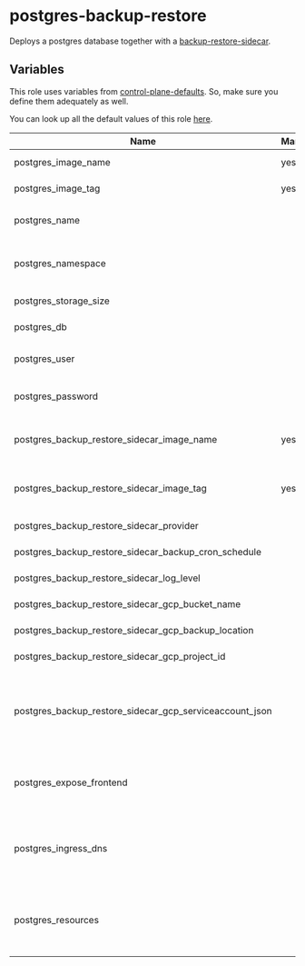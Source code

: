 # postgres-backup-restore

Deploys a postgres database together with a [backup-restore-sidecar](https://github.com/metal-stack/backup-restore-sidecar).

## Variables

This role uses variables from [control-plane-defaults](/control-plane). So, make sure you define them adequately as well.

You can look up all the default values of this role [here](defaults/main/main.yaml).

| Name                                                    | Mandatory | Description                                                              |
| ------------------------------------------------------- | --------- | ------------------------------------------------------------------------ |
| postgres_image_name                                     | yes       | Image version of the postgres                                            |
| postgres_image_tag                                      | yes       | Image tag of the postgres                                                |
| postgres_name                                           |           | The name of the postgres instance                                        |
| postgres_namespace                                      |           | The deployment's target namespace                                        |
| postgres_storage_size                                   |           | The size of the PVC                                                      |
| postgres_db                                             |           | The name of the database                                                 |
| postgres_user                                           |           | The user of the postgres database                                        |
| postgres_password                                       |           | The password of the postgres database                                    |
| postgres_backup_restore_sidecar_image_name              | yes       | Image version of the backup-restore-sidecar                              |
| postgres_backup_restore_sidecar_image_tag               | yes       | Image tag of the backup-restore-sidecar                                  |
| postgres_backup_restore_sidecar_provider                |           | The backup provider                                                      |
| postgres_backup_restore_sidecar_backup_cron_schedule    |           | The backup cron schedule                                                 |
| postgres_backup_restore_sidecar_log_level               |           | The log level of the sidecar                                             |
| postgres_backup_restore_sidecar_gcp_bucket_name         |           | Bucket name of the GCP bucket                                            |
| postgres_backup_restore_sidecar_gcp_backup_location     |           | Location of the GCP bucket                                               |
| postgres_backup_restore_sidecar_gcp_project_id          |           | GCP project name                                                         |
| postgres_backup_restore_sidecar_gcp_serviceaccount_json |           | GCP Serviceaccount JSON string (service account requires bucket access)  |
| postgres_expose_frontend                                |           | Exposes the postgres over ingress (only use for dev environments)        |
| postgres_ingress_dns                                    |           | The virtual host to reach the postgres frontend when exposed via ingress |
| postgres_resources                                      |           | The kubernetes resources for the actual postgres container               |
